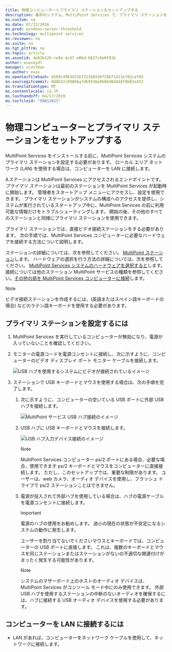 ```yaml
---
title: 物理コンピューターとプライマリ ステーションをセットアップする
description: 最初のシステム、MultiPoint Services で、プライマリ ステーションを設定する方法について説明します
ms.custom: na
ms.date: 07/22/2016
ms.prod: windows-server-threshold
ms.technology: multipoint-services
ms.reviewer: na
ms.suite: na
ms.tgt_pltfrm: na
ms.topic: article
ms.assetid: 4e83b126-ce9a-4cd7-a0bd-6627c9e0f81b
author: evaseydl
manager: scottman
ms.author: evas
ms.openlocfilehash: 6569c4963d31b72216943bf29b71411e702caf84
ms.sourcegitcommit: 0d0b32c8986ba7db9536e0b8648d4ddf9b03e452
ms.translationtype: MT
ms.contentlocale: ja-JP
ms.lasthandoff: 04/17/2019
ms.locfileid: "59812013"
---
```

# <a name="set-up-the-physical-computer-and-primary-station"></a>物理コンピューターとプライマリ ステーションをセットアップする
MultiPoint Services をインストールする前に、MultiPoint Services システムのプライマリ ステーションを設定する必要があります。 ローカル エリア ネットワーク (LAN) を使用する場合は、コンピューターを LAN に接続します。  
  
A*ステーション*は MultiPoint Services にアクセスされるエンドポイントです。 *プライマリ ステーション*は最初のステーションを MultiPoint Services が起動時に開始します。 管理者をスタートアップ メニューにアクセスし、設定を使用できます。 プライマリ ステーションがシステムの構成へのアクセスを提供し、システムが実行されているスタートアップ中に、MultiPoint Services の前に利用可能な情報だけをトラブルシューティングします。 開始の後、その他のすべてのステーションと同様にプライマリ ステーションを使用できます。  
  
プライマリ ステーションでは、直接ビデオ接続ステーションをする必要があります。 次の手順では、MultiPoint Services コンピューターに必要なハードウェアを接続する方法について説明します。  
  
ステーションの詳細については、次を参照してください。 [MultiPoint ステーション](multipoint-services-stations.md)します。 ハードウェアの選択を行う方法の詳細については、次を参照してください。 [MultiPoint Services システムのハードウェアを選択すると](Selecting-Hardware-for-Your-MultiPoint-services-System.md)します。 接続については他のステーション MultiPoint サービスの種類を参照してください。[その他の局を MultiPoint Services コンピューターに接続](Attach-additional-stations-to-your-MultiPoint-services-computer.md)します。  
  
> [!NOTE]  
> ビデオ接続ステーションを作成するには、(英語またはスペイン語キーボードの場合) などのラテン語キーボードを使用する必要があります。  
  
## <a name="to-set-up-your-primary-station"></a>プライマリ ステーションを設定するには  
  
1.  MultiPoint Services を実行しているコンピューターが無効になり、電源が入っていないことを確認してください。  
  
2.  モニターの電源コードを電源コンセントに接続し、次に示すように、コンピューターのビデオ ディスプレイ ポート モニター ケーブルを接続します。  
  
    ![USB ハブを使用するシステムにビデオが接続されているイメージ](./media/WMSVideoConnection.gif)  
  
3.  ステーションで USB キーボードとマウスを使用する場合は、次の手順を完了します。  
  
    1.  次に示すように、コンピューターの空いている USB ポートに外部 USB ハブを接続します。  
  
        ![MultiPoint サービス USB ハブ接続のイメージ](./media/WMSUSBHubConnection.gif)  
  
    2.  USB ハブに USB キーボードとマウスを接続します。  
  
        ![USB ハブ入力デバイス接続のイメージ](./media/WMSUSBDeviceConnection.gif)  
  
        > [!NOTE]  
        > MultiPoint Services コンピューター ps/2 ポートにある場合、必要な場合、使用できます ps/2 キーボードとマウスをコンピューターに直接接続します。 ただし、このセットアップでは、重要な制限があります。 ユーザーは、web カメラ、オーディオ デバイスを使用し、フラッシュ ドライブで ps/2 ステーションことはできません。  
  
    3.  電源が投入されて外部ハブを使用している場合は、ハブの電源ケーブルを電源コンセントに接続します。  
  
        > [!IMPORTANT]  
        > 電源のハブの使用をお勧めします。 過小の現在の状態が不安定になるシステムの動作に発生します。  
        >   
        > ユーザーを割り当てないでくださいマウスとキーボードでは、コンピューターの USB ポートに直接します。 これは、複数のキーボードとマウスを同じステーションまたはステーションがないの不適切な関連付けがまったく発生する可能性があります。  
  
        > [!NOTE]  
        > システムのマザーボード上のホストのオーディオ デバイスは、MultiPoint Services がコンソール モード中にのみ使用できます。 外部 USB ハブを使用するステーションの中断のないオーディオを確保するには、ハブに接続する USB オーディオ デバイスを使用する必要があります。  
  
## <a name="to-connect-the-computer-to-the-lan"></a>コンピューターを LAN に接続するには  
  
-   LAN があれば、コンピューターをネットワーク ケーブルを使用して、ネットワークに接続します。